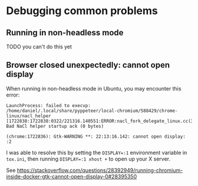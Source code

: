 # Debugging common problems

## Running in non-headless mode
TODO you can't do this yet

## Browser closed unexpectedly: cannot open display
When running in non-headless mode in Ubuntu, you may encounter this error:
```
LaunchProcess: failed to execvp:
/home/daniel/.local/share/pyppeteer/local-chromium/588429/chrome-linux/nacl_helper
[1722838:1722838:0322/221316.140551:ERROR:nacl_fork_delegate_linux.cc(314)] Bad NaCl helper startup ack (0 bytes)

(chrome:1722836): Gtk-WARNING **: 22:13:16.142: cannot open display: :2
```
I was able to resolve this by setting the `DISPLAY=:1` environment variable in `tox.ini`, then running `DISPLAY=:1 xhost +` to open up your X server. 

See https://stackoverflow.com/questions/28392949/running-chromium-inside-docker-gtk-cannot-open-display-0#28395350
